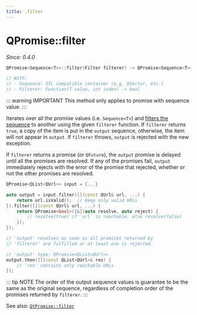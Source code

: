 ```yaml
---
title: .filter
---
```


# QPromise::filter

*Since: 0.4.0*

```cpp
QPromise<Sequence<T>>::filter(Filter filterer) -> QPromise<Sequence<T>>

// With:
// - Sequence: STL compatible container (e.g. QVector, etc.)
// - Filterer: Function(T value, int index) -> bool
```

::: warning IMPORTANT
This method only applies to promise with sequence value.
:::

Iterates over all the promise values (i.e. `Sequence<T>`) and [filters the sequence](https://en.wikipedia.org/wiki/Filter_%28higher-order_function%29)
to another using the given `filterer` function. If `filterer` returns `true`, a copy of the item
is put in the `output` sequence, otherwise, the item will not appear in  `output`. If `filterer`
throws, `output` is rejected with the new exception.

If `filterer` returns a promise (or `QFuture`), the `output` promise is delayed until all the
promises are resolved. If any of the promises fail, `output` immediately rejects with the error
of the promise that rejected, whether or not the other promises are resolved.

```cpp
QPromise<QList<QUrl>> input = {...}

auto output = input.filter([](const QUrl& url, ...) {
    return url.isValid();  // Keep only valid URLs
}).filter([](const QUrl& url, ...) {
    return QPromise<bool>([&](auto resolve, auto reject) {
        // resolve(true) if `url` is reachable, else resolve(false)
    });
});

// 'output' resolves as soon as all promises returned by
// 'filterer' are fulfilled or at least one is rejected.

// 'output' type: QPromise<QList<QUrl>>
output.then([](const QList<QUrl>& res) {
    // 'res' contains only reachable URLs
});
```

::: tip NOTE
The order of the output sequence values is guarantee to be the same as the original
sequence, regardless of completion order of the promises returned by `filterer`.
:::

See also: [`QtPromise::filter`](../helpers/filter.md)
